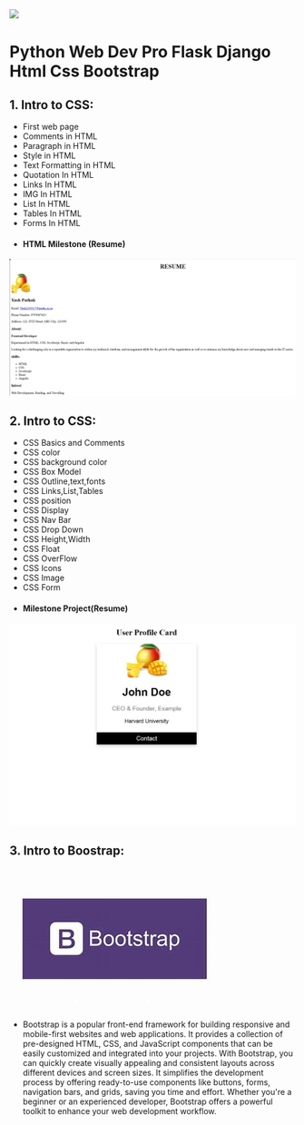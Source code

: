 <img src = "https://i.ytimg.com/vi/MjVXGQT5C-E/maxresdefault.jpg">

# Python Web Dev Pro Flask Django Html Css Bootstrap

## 1. Intro to CSS:
- First web page
- Comments in HTML
- Paragraph in HTML
- Style in HTML
- Text Formatting in HTML
- Quotation In HTML
- Links In HTML
- IMG In HTML
- List In HTML
- Tables In HTML
- Forms In HTML
- #### HTML Milestone (Resume)

<img src = "Intro to HTML with mini Project\12.HTML Milestone Project\Resume2.jpg">

## 2. Intro to CSS:
- CSS Basics and Comments
- CSS color
- CSS background color
- CSS Box Model
- CSS Outline,text,fonts
- CSS Links,List,Tables
- CSS position
- CSS Display
- CSS Nav Bar
- CSS Drop Down
- CSS Height,Width
- CSS Float
- CSS OverFlow
- CSS Icons
- CSS Image
- CSS Form
- #### Milestone Project(Resume)
 
<img src = "Intro to CSS\17.Milestone Project\Resume1.jpg">

## 3. Intro to Boostrap:


<img src = "Intro to Bootstrap\Bootstrap.jpg">


- Bootstrap is a popular front-end framework for building responsive and mobile-first websites and web 
  applications. It provides a collection of pre-designed HTML, CSS, and JavaScript components that can be 
  easily customized and integrated into your projects. With Bootstrap, you can quickly create visually 
  appealing and consistent layouts across different devices and screen sizes. It simplifies the development 
  process by offering ready-to-use components like buttons, forms, navigation bars, and grids, saving you 
  time and effort. Whether you're a beginner or an experienced developer, Bootstrap offers a powerful 
  toolkit to enhance your web development workflow.
